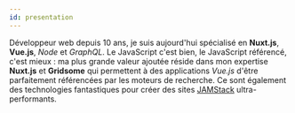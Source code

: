 ```yaml
---
id: presentation
---
```


Développeur web depuis 10 ans, je suis aujourd'hui spécialisé en **Nuxt.js**, **Vue.js**, _Node_ et _GraphQL_. Le JavaScript c'est bien, le JavaScript référencé, c'est mieux : ma plus grande valeur ajoutée réside dans mon expertise **Nuxt.js** et **Gridsome** qui permettent à des applications _Vue.js_ d'être parfaitement référencées par les moteurs de recherche. Ce sont également des technologies fantastiques pour créer des sites [JAMStack](https://jamstack.org/) ultra-performants.
